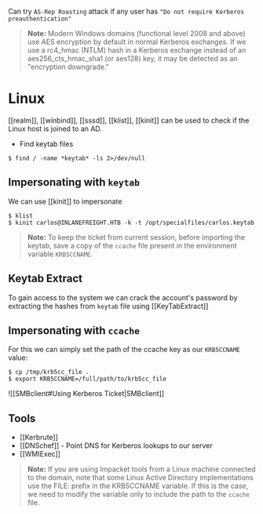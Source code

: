 Can try `AS-Rep Roasting` attack if any user has `"Do not require Kerberos preauthentication"` 

>**Note:** Modern Windows domains (functional level 2008 and above) use AES encryption by default in normal Kerberos exchanges. If we use a rc4_hmac (NTLM) hash in a Kerberos exchange instead of an aes256_cts_hmac_sha1 (or aes128) key, it may be detected as an "encryption downgrade."
# Linux
[[realm]], [[winbind]], [[sssd]], [[klist]], [[kinit]] can be used to check if the Linux host is joined to an AD.

- Find keytab files
```shell-session
$ find / -name *keytab* -ls 2>/dev/null
```

## Impersonating with `keytab`
We can use [[kinit]] to impersonate
```shell-session
$ klist
$ kinit carlos@INLANEFREIGHT.HTB -k -t /opt/specialfiles/carlos.keytab
```
>**Note:** To keep the ticket from current session, before importing the keytab, save a copy of the `ccache` file present in the environment variable `KRB5CCNAME`.
## Keytab Extract
To gain access to the system we can crack the account's password by extracting the hashes from `keytab` file using [[KeyTabExtract]]

## Impersonating with `ccache`
For this we can simply set the path of the ccache key as our `KRB5CCNAME` value: 
```shell-session
$ cp /tmp/krb5cc_file . 
$ export KRB5CCNAME=/full/path/to/krb5cc_file
```

![[SMBclient#Using Kerberos Ticket|SMBclient]]

## Tools
- [[Kerbrute]]
- [[DNSchef]] - Point DNS for Kerberos lookups to our server
- [[WMIExec]]


>**Note:** If you are using Impacket tools from a Linux machine connected to the domain, note that some Linux Active Directory implementations use the FILE: prefix in the KRB5CCNAME variable. If this is the case, we need to modify the variable only to include the path to the `ccache` file.